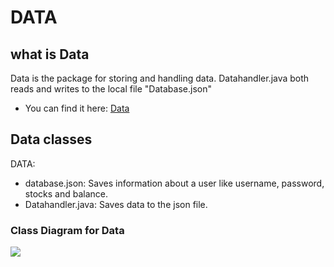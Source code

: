 # DATA

## what is Data
Data is the package for storing and handling data. Datahandler.java both reads and writes to the local file "Database.json"
- You can find it here:
[Data](https://gitlab.stud.idi.ntnu.no/it1901/groups-2021/gr2135/gr2135/-/tree/master/Stonk/data/src/main/java/data)

## Data classes
DATA:
   - database.json: Saves information about a user like username, password, stocks and balance.
   - Datahandler.java: Saves data to the json file.

### Class Diagram for Data
<img src="out/out/out/docs/diagramsUML/classData/classData.png">